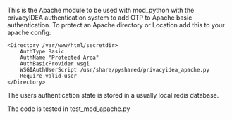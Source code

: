 This is the Apache module to be used with mod_python with the
privacyIDEA authentication system to add OTP to Apache basic authentication.
To protect an Apache directory or Location add this to your apache config:

    <Directory /var/www/html/secretdir>
        AuthType Basic
        AuthName "Protected Area"
        AuthBasicProvider wsgi
        WSGIAuthUserScript /usr/share/pyshared/privacyidea_apache.py
        Require valid-user
    </Directory>

The users authentication state is stored in a usually local redis database.

The code is tested in test_mod_apache.py

